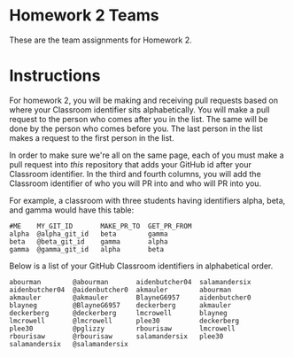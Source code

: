 # Homework 2 Teams

These are the team assignments for Homework 2.

# Instructions

For homework 2, you will be making and receiving pull requests
based on where your Classroom identifier sits alphabetically.
You will make a pull request to the person who comes after you in the list.
The same will be done by the person who comes before you. The last person in the list
makes a request to the first person in the list.

In order to make sure we're all on the same page, each of you
must make a pull request into *this* repository that adds your
GitHub id after your Classroom identifier.  In the third and fourth columns,
you will add the Classroom identifier of who you will PR into and who will PR into you.  

For example, a classroom with three students having identifiers
alpha, beta, and gamma would have this table:

```
#ME    MY_GIT_ID       MAKE_PR_TO  GET_PR_FROM
alpha  @alpha_git_id   beta        gamma  
beta   @beta_git_id    gamma       alpha
gamma  @gamma_git_id   alpha       beta
```

Below is a list of your GitHub Classroom identifiers in 
alphabetical order.  

```
abourman        @abourman       aidenbutcher04  salamandersix
aidenbutcher04  @aidenbutcher0  akmauler        abourman
akmauler        @akmauler       BlayneG6957     aidenbutcher0
blayneg         @BlayneG6957    deckerberg      akmauler
deckerberg      @deckerberg     lmcrowell       blayneg
lmcrowell       @lmcrowell      plee30          deckerberg
plee30          @pglizzy        rbourisaw       lmcrowell
rbourisaw       @rbourisaw      salamandersix   plee30
salamandersix   @salamandersix
```


